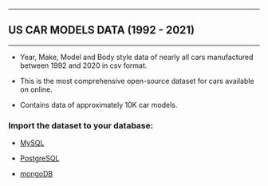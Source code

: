 ***

## US CAR MODELS DATA (1992 - 2021)

***

 - Year, Make, Model and Body style data of nearly all cars manufactured
   between 1992 and 2020 in csv format.
   
   
 - This is the most comprehensive open-source dataset for cars available
   on online.

   
   

 - Contains data of approximately 10K car models.

### Import the dataset to your database:

 

 - [MySQL](http://www.mysqltutorial.org/import-csv-file-mysql-table/)

   

 - [PostgreSQL](http://www.postgresqltutorial.com/import-csv-file-into-posgresql-table/)
 
 
 
 - [mongoDB](https://docs.mongodb.com/manual/reference/program/mongoimport/)


